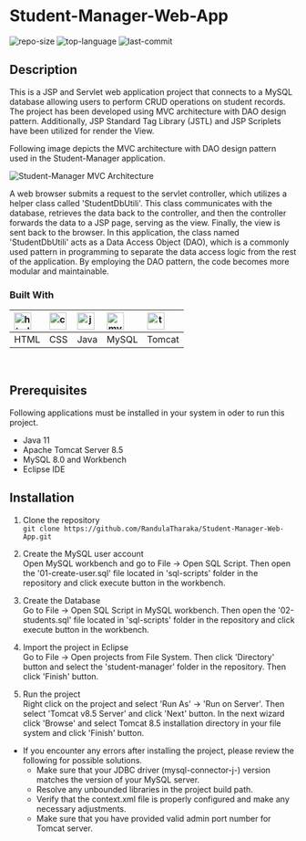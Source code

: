 # Student-Manager-Web-App
![repo-size](https://img.shields.io/github/repo-size/RandulaTharaka/Student-Manager-Web-App) 
![top-language](https://img.shields.io/github/languages/top/RandulaTharaka/Student-Manager-Web-App) 
![last-commit](https://img.shields.io/github/last-commit/RandulaTharaka/Student-Manager-Web-App) 

## Description
This is a JSP and Servlet web application project that connects to a MySQL database allowing users to perform CRUD operations on student records. The project has been developed using MVC architecture with DAO design pattern. Additionally, JSP Standard Tag Library (JSTL) and JSP Scriplets have been utilized for render the View. 

Following image depicts the MVC architecture with DAO design pattern used in the Student-Manager application. 

![Student-Manager MVC Architecture](https://github.com/RandulaTharaka/Student-Manager-Web-App/assets/60685092/2ab0e990-7d2b-4a50-889e-abbeb820c873)

A web browser submits a request to the servlet controller, which utilizes a helper class called 'StudentDbUtili'. This class communicates with the database, retrieves the data back to the controller, and then the controller forwards the data to a JSP page, serving as the view. Finally, the view is sent back to the browser.
In this application, the class named 'StudentDbUtili' acts as a Data Access Object (DAO), which is a commonly used pattern in programming to separate the data access logic from the rest of the application. By employing the DAO pattern, the code becomes more modular and maintainable.

### Built With
| <img align= "left" style="padding-right" width="30px" alt="html-icon" src="https://cdn.jsdelivr.net/gh/devicons/devicon/icons/html5/html5-original.svg" /> | <img align= "left" style="padding-right" width="30px" alt="css-icon" src="https://cdn.jsdelivr.net/gh/devicons/devicon/icons/css3/css3-original.svg" /> | <img align= "left" style="padding-right" width="30px" alt="java-icon" src="https://cdn.jsdelivr.net/gh/devicons/devicon/icons/java/java-original.svg" /> | <img align= "left" style="padding-right" width="30px" alt="mysql-icon" src="https://cdn.jsdelivr.net/gh/devicons/devicon/icons/mysql/mysql-original.svg" /> | <img align= "left" style="padding-right" width="30px" alt="tomcat-icon" src="https://cdn.jsdelivr.net/gh/devicons/devicon/icons/tomcat/tomcat-original.svg" /> |
|------------------------------------------------------------------------------------------------------------------------------------------------------------|---------------------------------------------------------------------------------------------------------------------------------------------------------|----------------------------------------------------------------------------------------------------------------------------------------------------------|-------------------------------------------------------------------------------------------------------------------------------------------------------------|----------------------------------------------------------------------------------------------------------------------------------------------------------------|
| HTML                                                                                                                                                       | CSS                                                                                                                                                     | Java                                                                                                                                                     | MySQL                                                                                                                                                       | Tomcat                                                                                                                                                         | 
</br>
          
## Prerequisites
Following applications must be installed in your system in oder to run this project.
- Java 11
- Apache Tomcat Server 8.5
- MySQL 8.0 and Workbench
- Eclipse IDE

## Installation 
1. Clone the repository<br>
   `git clone https://github.com/RandulaTharaka/Student-Manager-Web-App.git`
   
2. Create the MySQL user account<br>
   Open MySQL workbench and go to File -> Open SQL Script. Then open the '01-create-user.sql' file located in 'sql-scripts' folder in the repository and click execute button in the workbench.
   
3. Create the Database<br>
   Go to File -> Open SQL Script in MySQL workbench. Then open the '02-students.sql' file located in 'sql-scripts' folder in the repository and click execute button in the workbench.
   
4. Import the project in Eclipse<br>
   Go to File -> Open projects from File System. Then click 'Directory' button and select the 'student-manager' folder in the repository. Then click 'Finish' button.
   
5. Run the project<br>
   Right click on the project and select 'Run As' -> 'Run on Server'. Then select 'Tomcat v8.5 Server' and click 'Next' button. In the next wizard click 'Browse' and select Tomcat 8.5 installation directory in your file system and click 'Finish' button. </br>
   
- If you encounter any errors after installing the project, please review the following for possible solutions.
   - Make sure that your JDBC driver (mysql-connector-j-) version matches the version of your MySQL server.
   - Resolve any unbounded libraries in the project build path.
   - Verify that the context.xml file is properly configured and make any necessary adjustments.
   - Make sure that you have provided valid admin port number for Tomcat server.

